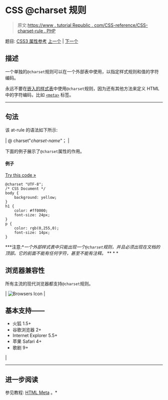 # CSS @charset 规则

> 原文:[https://www . tutorial Republic . com/CSS-reference/CSS-charset-rule . PHP](https://www.tutorialrepublic.com/css-reference/css-charset-rule.php)

题目: [CSS3 属性参考](css3-properties.php) [上一个](css-z-index-property.php) | [下一个](css-font-face-rule.php)

## 描述

一个单独的`@charset`规则可以在一个外部表中使用，以指定样式规则和值的字符编码。

永远不要在[嵌入的样式表](../html-tutorial/html-styles.php#embedded-style-sheet)中使用`@charset`规则，因为还有其他方法来定义 HTML 中的字符编码，比如 [`<meta>`](../html-reference/html-meta-tag.php) 标签。

* * *

## 句法

该 at-rule 的语法如下所示:

| @ charset"*charset-name*"； |

下面的例子展示了`@charset`属性的作用。

#### 例子

[Try this code »](../codelab.php?topic=css&file=charset-rule "Try this code using online Editor")

```
@charset "UTF-8";
/* CSS Document */
body {
    background: yellow;
}
h1 {
    color: #ff0000;
    font-size: 24px;
}
p {
    color: rgb(0,255,0);
    font-size: 14px;
}
```

 ***注意:**一个外部样式表中只能出现一个`@charset`规则，并且必须出现在文档的顶部。它的前面不能有任何字符，甚至不能有注释。*  ** * *

## 浏览器兼容性

所有主流的现代浏览器都支持`@charset`规则。

| ![Browsers Icon](../Images/e9331123c77668c1832e541c2fca1002.png) | 

## 基本支持——

*   火狐 1.5+
*   谷歌浏览器 2+
*   Internet Explorer 5.5+
*   苹果 Safari 4+
*   歌剧 9+

 |

* * *

## 进一步阅读

参见教程: [HTML Meta](../html-tutorial/html-meta.php) 。*